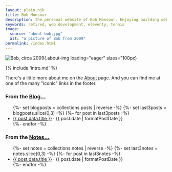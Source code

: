 ```yaml
---
layout: plain.njk
title: Bob Monsour
description: The personal website of Bob Monsour. Enjoying building websites with 11ty.
keywords: retired, web development, eleventy, tennis
image:
  source: "about-bob.jpg"
  alt: "a picture of Bob from 2009"
permalink: /index.html
---
```


![Bob, circa 2009](/assets/img/about-bob.jpg){.about-img loading="eager" sizes="100px}

{% include 'intro.md' %}

There's a little more about me on the [About](/about/) page. And you can find me at one of the many "iconic" links in the footer.

<section>
	<div>
		<h3>From the <a href="/archive/">Blog...</a></h3>
		<ul>
			{%- set blogposts = collections.posts | reverse -%}
			{%- set last3posts = blogposts.slice(0,3) -%}
			{%- for post in last3posts -%}
				<li>
					<a href="{{ post.url }}">{{ post.data.title }}</a> &middot; <span class="blogdate">{{ post.date | formatPostDate }}</span>
				</li>
			{%- endfor -%}
		</ul>
	</div>
	<div>
		<h3>From the <a href="/notes/">Notes...</a></h3>
		<ul>
			{%- set notes = collections.notes | reverse -%}
			{%- set last3notes = notes.slice(0,3) -%}
			{%- for post in last3notes -%}
				<li>
					<a href="{{ post.url }}">{{ post.data.title }}</a> &middot; <span class="blogdate">{{ post.date | formatPostDate }}</span>
				</li>
			{%- endfor -%}
		</ul>
	</div>
</section>
